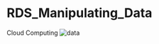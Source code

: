 # RDS_Manipulating_Data
Cloud Computing
![data](https://user-images.githubusercontent.com/29494723/236719862-e35bd30b-4ce9-4dda-b720-61a61c6bd108.JPG)
